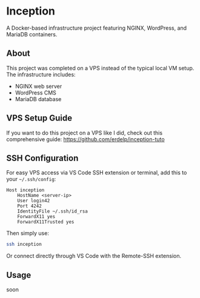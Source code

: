 # Inception

A Docker-based infrastructure project featuring NGINX, WordPress, and MariaDB containers.

## About

This project was completed on a VPS instead of the typical local VM setup. The infrastructure includes:
- NGINX web server
- WordPress CMS
- MariaDB database

## VPS Setup Guide

If you want to do this project on a VPS like I did, check out this comprehensive guide: https://github.com/erdelp/inception-tuto

## SSH Configuration

For easy VPS access via VS Code SSH extension or terminal, add this to your `~/.ssh/config`:

```
Host inception
    HostName <server-ip>
    User login42
    Port 4242
    IdentityFile ~/.ssh/id_rsa
    ForwardX11 yes
    ForwardX11Trusted yes
```

Then simply use:
```bash
ssh inception
```

Or connect directly through VS Code with the Remote-SSH extension.

## Usage

soon